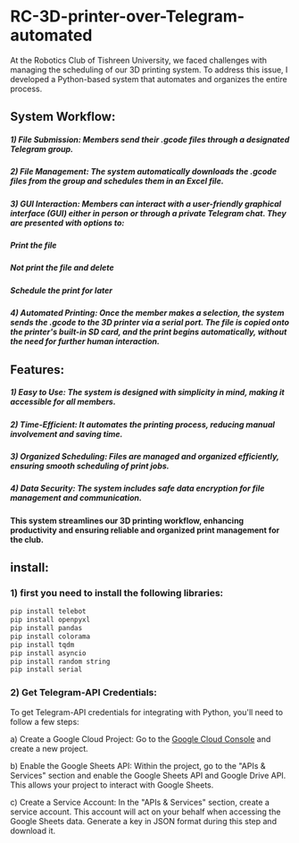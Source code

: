 # RC-3D-printer-over-Telegram-automated
At the Robotics Club of Tishreen University, we faced challenges with managing the scheduling of our 3D printing system. To address this issue, I developed a Python-based system that automates and organizes the entire process.

## System Workflow:
##### 1) File Submission: Members send their .gcode files through a designated Telegram group.
##### 2) File Management: The system automatically downloads the .gcode files from the group and schedules them in an Excel file.
##### 3) GUI Interaction: Members can interact with a user-friendly graphical interface (GUI) either in person or through a private Telegram chat. They are presented with options to:
##### Print the file
##### Not print the file and delete
##### Schedule the print for later
##### 4) Automated Printing: Once the member makes a selection, the system sends the .gcode to the 3D printer via a serial port. The file is copied onto the printer's built-in SD card, and the print begins automatically, without the need for further human interaction.
## Features:
##### 1) Easy to Use: The system is designed with simplicity in mind, making it accessible for all members.
##### 2) Time-Efficient: It automates the printing process, reducing manual involvement and saving time.
##### 3) Organized Scheduling: Files are managed and organized efficiently, ensuring smooth scheduling of print jobs.
##### 4) Data Security: The system includes safe data encryption for file management and communication.
#### This system streamlines our 3D printing workflow, enhancing productivity and ensuring reliable and organized print management for the club.

## install:
### 1) first you need to install the following libraries:
   ```bash
   pip install telebot
   pip install openpyxl
   pip install pandas
   pip install colorama
   pip install tqdm
   pip install asyncio
   pip install random string
   pip install serial
   ```
### 2) Get Telegram-API Credentials:

To get Telegram-API credentials for integrating with Python, you'll need to follow a few steps:

a) Create a Google Cloud Project: Go to the [Google Cloud Console](https://cloud.google.com/) and create a new project.

b) Enable the Google Sheets API: Within the project, go to the "APIs & Services" section and enable the Google Sheets API and Google Drive API. This allows your project to interact with Google Sheets.

c) Create a Service Account: In the "APIs & Services" section, create a service account. This account will act on your behalf when accessing the Google Sheets data. Generate a key in JSON format during this step and download it.
